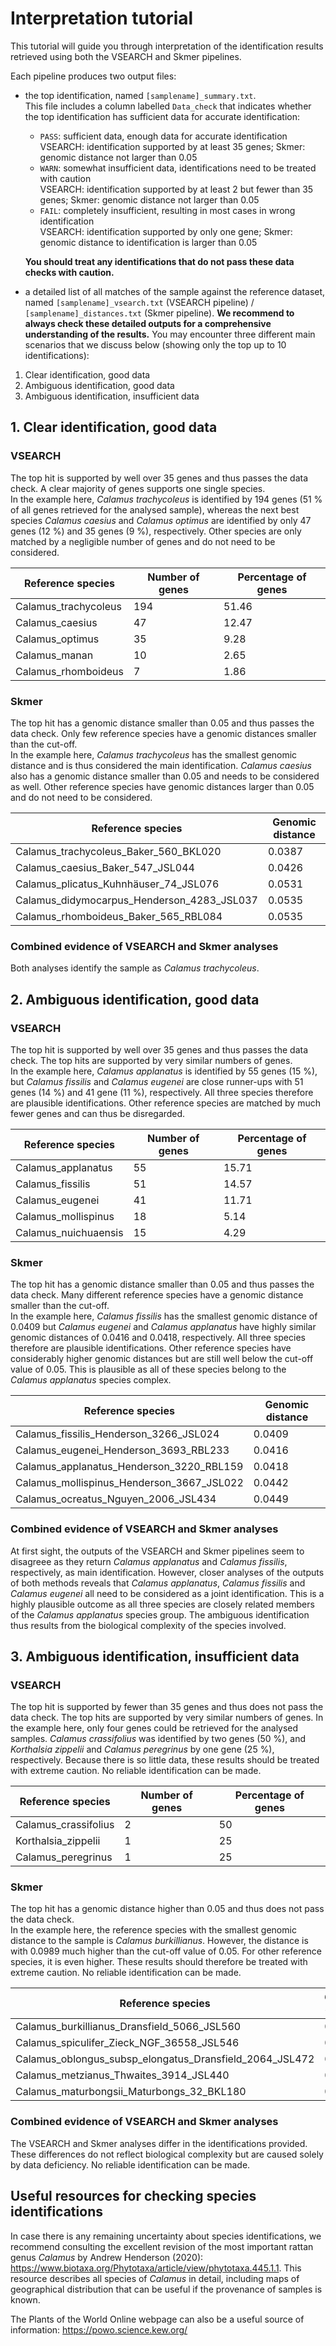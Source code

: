 # Interpretation tutorial

This tutorial will guide you through interpretation of the identification results retrieved using both the VSEARCH and Skmer pipelines. 

Each pipeline produces two output files:
- the top identification, named `[samplename]_summary.txt`.  
This file includes a column labelled `Data_check` that indicates whether the top identification has sufficient data for accurate identification:
  - `PASS`: sufficient data, enough data for accurate identification  
    VSEARCH: identification supported by at least 35 genes; Skmer: genomic distance not larger than 0.05
  - `WARN`: somewhat insufficient data, identifications need to be treated with caution  
    VSEARCH: identification supported by at least 2 but fewer than 35 genes; Skmer: genomic distance not larger than 0.05
  - `FAIL`: completely insufficient, resulting in most cases in wrong identification  
    VSEARCH: identification supported by only one gene; Skmer: genomic distance to identification is larger than 0.05
  
  **You should treat any identifications that do not pass these data checks with caution.**
 
- a detailed list of all matches of the sample against the reference dataset, named `[samplename]_vsearch.txt` (VSEARCH pipeline) / `[samplename]_distances.txt` (Skmer pipeline). **We recommend to always check these detailed outputs for a comprehensive understanding of the results.** You may encounter three different main scenarios that we discuss below (showing only the top up to 10 identifications):

1. Clear identification, good data
2. Ambiguous identification, good data
3. Ambiguous identification, insufficient data

## 1. Clear identification, good data

### VSEARCH
The top hit is supported by well over 35 genes and thus passes the data check. A clear majority of genes supports one single species.  
In the example here, *Calamus trachycoleus* is identified by 194 genes (51 % of all genes retrieved for the analysed sample), whereas the next best species *Calamus caesius* and *Calamus optimus* are identified by only 47 genes (12 %) and 35 genes (9 %), respectively. Other species are only matched by a negligible number of genes and do not need to be considered.

Reference species | Number of genes | Percentage of genes
--- | --- | ---
Calamus_trachycoleus | 194 | 51.46
Calamus_caesius | 47 | 12.47
Calamus_optimus | 35 | 9.28
Calamus_manan | 10 | 2.65
Calamus_rhomboideus | 7 | 1.86


### Skmer
The top hit has a genomic distance smaller than 0.05 and thus passes the data check. Only few reference species have a genomic distances smaller than the cut-off.     
In the example here, *Calamus trachycoleus* has the smallest genomic distance and is thus considered the main identification. *Calamus caesius* also has a genomic distance smaller than 0.05 and needs to be considered as well. Other reference species have genomic distances larger than 0.05 and do not need to be considered.

Reference species | Genomic distance
--- | ---
Calamus_trachycoleus_Baker_560_BKL020 | 0.0387
Calamus_caesius_Baker_547_JSL044 | 0.0426
Calamus_plicatus_Kuhnhäuser_74_JSL076 | 0.0531
Calamus_didymocarpus_Henderson_4283_JSL037 | 0.0535
Calamus_rhomboideus_Baker_565_RBL084 | 0.0535

### Combined evidence of VSEARCH and Skmer analyses
Both analyses identify the sample as *Calamus trachycoleus*.


## 2. Ambiguous identification, good data

### VSEARCH
The top hit is supported by well over 35 genes and thus passes the data check. The top hits are supported by very similar numbers of genes.  
In the example here, *Calamus applanatus* is identified by 55 genes (15 %), but *Calamus fissilis* and *Calamus eugenei* are close runner-ups with 51 genes (14 %) and 41 gene (11 %), respectively. All three species therefore are plausible identifications. Other reference species are matched by much fewer genes and can thus be disregarded.

Reference species | Number of genes | Percentage of genes
--- | --- | ---
Calamus_applanatus | 55 | 15.71
Calamus_fissilis | 51 | 14.57
Calamus_eugenei | 41 | 11.71
Calamus_mollispinus | 18 | 5.14
Calamus_nuichuaensis | 15 | 4.29

### Skmer
The top hit has a genomic distance smaller than 0.05 and thus passes the data check. Many different reference species have a genomic distance smaller than the cut-off.  
In the example here, *Calamus fissilis* has the smallest genomic distance of 0.0409 but *Calamus eugenei* and *Calamus applanatus* have highly similar genomic distances of 0.0416 and 0.0418, respectively. All three species therefore are plausible identifications. Other reference species have considerably higher genomic distances but are still well below the cut-off value of 0.05. This is plausible as all of these species belong to the *Calamus applanatus* species complex. 

Reference species | Genomic distance
--- | ---
Calamus_fissilis_Henderson_3266_JSL024 | 0.0409
Calamus_eugenei_Henderson_3693_RBL233 | 0.0416
Calamus_applanatus_Henderson_3220_RBL159 | 0.0418
Calamus_mollispinus_Henderson_3667_JSL022 | 0.0442
Calamus_ocreatus_Nguyen_2006_JSL434 | 0.0449

### Combined evidence of VSEARCH and Skmer analyses
At first sight, the outputs of the VSEARCH and Skmer pipelines seem to disagreee as they return *Calamus applanatus* and *Calamus fissilis*, respectively, as main identification. However, closer analyses of the outputs of both methods reveals that *Calamus applanatus*, *Calamus fissilis* and *Calamus eugenei* all need to be considered as a joint identification. This is a highly plausible outcome as all three species are closely related members of the *Calamus applanatus* species group. The ambiguous identification thus results from the biological complexity of the species involved. 


## 3. Ambiguous identification, insufficient data

### VSEARCH
The top hit is supported by fewer than 35 genes and thus does not pass the data check. The top hits are supported by very similar numbers of genes. 
In the example here, only four genes could be retrieved for the analysed samples. *Calamus crassifolius* was identified by two genes (50 %), and *Korthalsia zippelii* and *Calamus peregrinus* by one gene (25 %), respectively. Because there is so little data, these results should be treated with extreme caution. No reliable identification can be made.

Reference species | Number of genes | Percentage of genes
--- | --- | ---
Calamus_crassifolius | 2 | 50
Korthalsia_zippelii | 1 | 25
Calamus_peregrinus | 1 | 25


### Skmer
The top hit has a genomic distance higher than 0.05 and thus does not pass the data check.  
In the example here, the reference species with the smallest genomic distance to the sample is *Calamus burkillianus*. However, the distance is with 0.0989 much higher than the cut-off value of 0.05. For other reference species, it is even higher. These results should therefore be treated with extreme caution. No reliable identification can be made.

Reference species | Genomic distance
--- | ---
Calamus_burkillianus_Dransfield_5066_JSL560 | 0.0989
Calamus_spiculifer_Zieck_NGF_36558_JSL546 | 0.1025
Calamus_oblongus_subsp_elongatus_Dransfield_2064_JSL472 | 0.1026
Calamus_metzianus_Thwaites_3914_JSL440 | 0.1034
Calamus_maturbongsii_Maturbongs_32_BKL180 | 0.1069

### Combined evidence of VSEARCH and Skmer analyses
The VSEARCH and Skmer analyses differ in the identifications provided. These differences do not reflect biological complexity but are caused solely by data deficiency. No reliable identification can be made.

## Useful resources for checking species identifications
In case there is any remaining uncertainty about species identifications, we recommend consulting the excellent revision of the most important rattan genus *Calamus* by Andrew Henderson (2020): https://www.biotaxa.org/Phytotaxa/article/view/phytotaxa.445.1.1. This resource describes all species of *Calamus* in detail, including maps of geographical distribution that can be useful if the provenance of samples is known.  

The Plants of the World Online webpage can also be a useful source of information: https://powo.science.kew.org/























